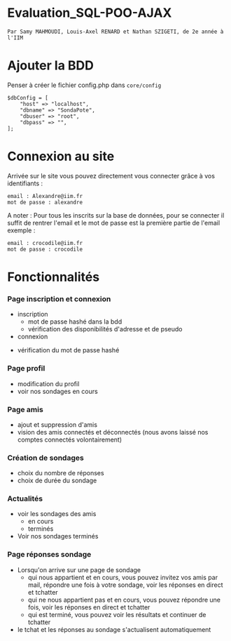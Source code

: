 # Evaluation_SQL-POO-AJAX
`Par Samy MAHMOUDI, Louis-Axel RENARD et Nathan SZIGETI, de 2e année à l'IIM`

# Ajouter la BDD
Penser à créer le fichier config.php dans `core/config`
```
$dbConfig = [   
    "host" => "localhost",  
    "dbname" => "SondaPote",  
    "dbuser" => "root",  
    "dbpass" => "",  
];
```
# Connexion au site

Arrivée sur le site vous pouvez directement vous connecter grâce à vos identifiants :  
```
email : Alexandre@iim.fr      
mot de passe : alexandre
```
 
 A noter : Pour tous les inscrits sur la base de données, pour se connecter il suffit de rentrer l'email et le mot de passe est la première partie de l'email exemple :  
 ```
 email : crocodile@iim.fr       
 mot de passe : crocodile
 ```
 
# Fonctionnalités

### Page inscription et connexion
* inscription
  - mot de passe hashé dans la bdd
  - vérification des disponibilités d'adresse et de pseudo
* connexion
 - vérification du mot de passe hashé

### Page profil
* modification du profil
* voir nos sondages en cours

### Page amis
* ajout et suppression d'amis
* vision des amis connectés et déconnectés (nous avons laissé nos comptes connectés volontairement)


### Création de sondages
* choix du nombre de réponses
* choix de durée du sondage

### Actualités
* voir les sondages des amis
  - en cours
  - terminés
* Voir nos sondages terminés

### Page réponses sondage
* Lorsqu'on arrive sur une page de sondage
  - qui nous appartient et en cours, vous pouvez invitez vos amis par mail, répondre une fois à votre sondage, voir les réponses en direct et tchatter
  - qui ne nous appartient pas et en cours, vous pouvez répondre une fois, voir les réponses en direct et tchatter
  - qui est terminé, vous pouvez voir les résultats et continuer de tchatter
* le tchat et les réponses au sondage s'actualisent automatiquement


